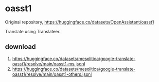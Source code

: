 # oasst1

Original repository, https://huggingface.co/datasets/OpenAssistant/oasst1

Translate using Translateer.

## download

1. https://huggingface.co/datasets/mesolitica/google-translate-oasst1/resolve/main/oasst1-ms.jsonl
2. https://huggingface.co/datasets/mesolitica/google-translate-oasst1/resolve/main/oasst1-others.jsonl
